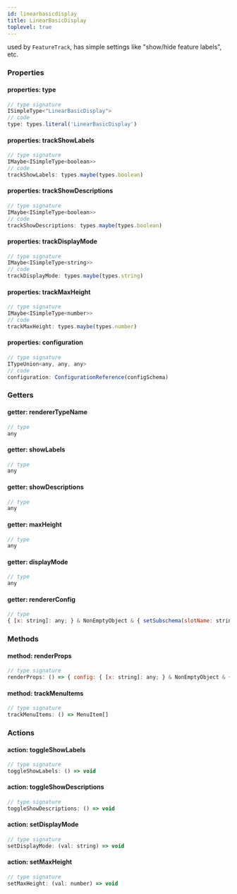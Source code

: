 ```yaml
---
id: linearbasicdisplay
title: LinearBasicDisplay
toplevel: true
---
```


used by `FeatureTrack`, has simple settings like "show/hide feature labels", etc.

### Properties

#### properties: type

```js
// type signature
ISimpleType<"LinearBasicDisplay">
// code
type: types.literal('LinearBasicDisplay')
```

#### properties: trackShowLabels

```js
// type signature
IMaybe<ISimpleType<boolean>>
// code
trackShowLabels: types.maybe(types.boolean)
```

#### properties: trackShowDescriptions

```js
// type signature
IMaybe<ISimpleType<boolean>>
// code
trackShowDescriptions: types.maybe(types.boolean)
```

#### properties: trackDisplayMode

```js
// type signature
IMaybe<ISimpleType<string>>
// code
trackDisplayMode: types.maybe(types.string)
```

#### properties: trackMaxHeight

```js
// type signature
IMaybe<ISimpleType<number>>
// code
trackMaxHeight: types.maybe(types.number)
```

#### properties: configuration

```js
// type signature
ITypeUnion<any, any, any>
// code
configuration: ConfigurationReference(configSchema)
```

### Getters

#### getter: rendererTypeName

```js
// type
any
```

#### getter: showLabels

```js
// type
any
```

#### getter: showDescriptions

```js
// type
any
```

#### getter: maxHeight

```js
// type
any
```

#### getter: displayMode

```js
// type
any
```

#### getter: rendererConfig

```js
// type
{ [x: string]: any; } & NonEmptyObject & { setSubschema(slotName: string, data: unknown): any; } & IStateTreeNode<AnyConfigurationSchemaType>
```

### Methods

#### method: renderProps

```js
// type signature
renderProps: () => { config: { [x: string]: any; } & NonEmptyObject & { setSubschema(slotName: string, data: unknown): any; } & IStateTreeNode<AnyConfigurationSchemaType>; }
```

#### method: trackMenuItems

```js
// type signature
trackMenuItems: () => MenuItem[]
```

### Actions

#### action: toggleShowLabels

```js
// type signature
toggleShowLabels: () => void
```

#### action: toggleShowDescriptions

```js
// type signature
toggleShowDescriptions: () => void
```

#### action: setDisplayMode

```js
// type signature
setDisplayMode: (val: string) => void
```

#### action: setMaxHeight

```js
// type signature
setMaxHeight: (val: number) => void
```
